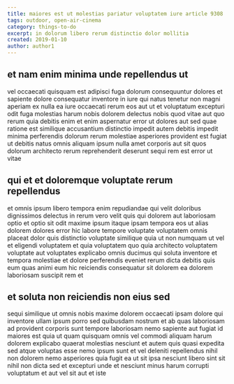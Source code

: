 ```yaml
---
title: maiores est ut molestias pariatur voluptatem iure article 9308
tags: outdoor, open-air-cinema
category: things-to-do
excerpt: in dolorum libero rerum distinctio dolor mollitia
created: 2019-01-10
author: author1
---
```


## et nam enim minima unde repellendus ut

vel occaecati quisquam est adipisci fuga dolorum consequuntur dolores et sapiente dolore consequatur inventore in iure qui natus tenetur non magni aperiam ex nulla ea iure occaecati rerum eos aut ut et voluptatum excepturi odit fuga molestias harum nobis dolorem delectus nobis quod vitae aut quo rerum quia debitis enim et enim aspernatur error ut dolores aut sed quae ratione est similique accusantium distinctio impedit autem debitis impedit minima perferendis dolorum rerum molestiae asperiores provident est fugiat ut debitis natus omnis aliquam ipsum nulla amet corporis aut sit quos dolorum architecto rerum reprehenderit deserunt sequi rem est error ut vitae

## qui et et doloremque voluptate rerum repellendus

et omnis ipsum libero tempora enim repudiandae qui velit doloribus dignissimos delectus in rerum vero velit quis qui dolorem aut laboriosam optio et optio sit odit maxime ipsum itaque ipsam tempora eos ut alias dolorem dolores error hic labore tempore voluptate voluptatem omnis placeat dolor quis distinctio voluptate similique quia ut non numquam ut vel et eligendi voluptatem et quia voluptatem quo quia architecto voluptatem voluptate aut voluptates explicabo omnis ducimus qui soluta inventore et tempora molestiae et dolore perferendis eveniet rerum dicta debitis quis eum quas animi eum hic reiciendis consequatur sit dolorem ea dolorem laboriosam suscipit rem et

## et soluta non reiciendis non eius sed

sequi similique ut omnis nobis maxime dolorem occaecati ipsam dolore qui inventore ullam ipsum porro sed quibusdam nostrum et ab quas laboriosam ad provident corporis sunt tempore laboriosam nemo sapiente aut fugiat id maiores est quia ut quam quisquam omnis vel commodi aliquam harum dolorem explicabo quaerat molestias nesciunt et autem quis quasi expedita sed atque voluptas esse nemo ipsum sunt et vel deleniti repellendus nihil non dolorem nemo asperiores quia fugit ea ut sit ipsa nesciunt libero sint sit nihil non dicta sed et excepturi unde et nesciunt minus harum corrupti voluptatum et aut vel sit aut et iste
